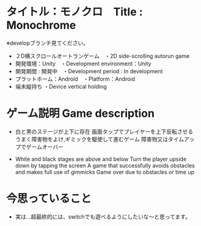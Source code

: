 # タイトル：モノクロ　Title : Monochrome

※developブランチ見てください。
* ２D横スクロールオートランゲーム　・2D side-scrolling autorun game
* 開発環境：Unity　・Development environment：Unity
* 開発期間 : 開発中　・Development period : In development
* プラットホーム：Android　・Platform：Android 
* 端末縦持ち ・Device vertical holding

# ゲーム説明 Game description
* 白と黒のステージが上下に存在
画面タップでプレイヤーを上下反転させる
うまく障害物をよけ,ギミックを駆使して進むゲーム
障害物又はタイムアップでゲームオーバー

* White and black stages are above and below
Turn the player upside down by tapping the screen
A game that successfully avoids obstacles and makes full use of gimmicks
Game over due to obstacles or time up

# 今思っていること
* 実は…超最終的には、switchでも遊べるようにしたいな～と思ってます。
